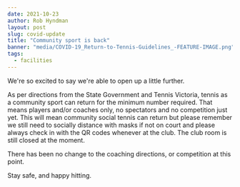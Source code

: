 ```yaml
---
date: 2021-10-23
author: Rob Hyndman
layout: post
slug: covid-update
title: "Community sport is back"
banner: "media/COVID-19_Return-to-Tennis-Guidelines_-FEATURE-IMAGE.png"
tags:
  - facilities
---
```


We're so excited to say we're able to open up a little further.

As per directions from the State Government and Tennis Victoria, tennis as a community sport can return for the minimum number required. That means players and/or coaches only, no spectators and no competition just yet. This will mean community social tennis can return but please remember we still need to socially distance with masks if not on court and please always check in with the QR codes whenever at the club. The club room is still closed at the moment.

There has been no change to the coaching directions, or competition at this point.

Stay safe, and happy hitting.
